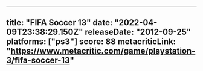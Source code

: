 
---
title: "FIFA Soccer 13"
date: "2022-04-09T23:38:29.150Z"
releaseDate: "2012-09-25"
platforms: ["ps3"]
score: 88
metacriticLink: "https://www.metacritic.com/game/playstation-3/fifa-soccer-13"
---
